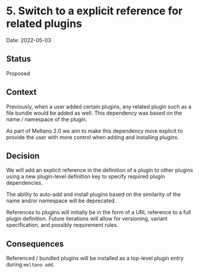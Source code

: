 # 5. Switch to a explicit reference for related plugins

Date: 2022-05-03

## Status

Proposed

## Context

Previously, when a user added certain plugins, any related plugin such as a file bundle would be added as well.
This dependency was based on the name / namespace of the plugin.

As part of Meltano 2.0 we aim to make this dependency more explicit to provide the user with more control when adding and installing plugins. 

## Decision

We will add an explicit reference in the definition of a plugin to other plugins using a new plugin-level definition key to specify required plugin dependencies. 

The ability to auto-add and install plugins based on the similarity of the name and/or namespace will be deprecated.

References to plugins will initially be in the form of a URL reference to a full plugin definition. 
Future iterations will allow for versioning, variant specification, and possibly requirement rules. 

## Consequences

Referenced / bundled plugins will be installed as a top-level plugin entry during `meltano add`. 

